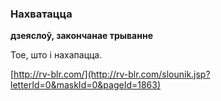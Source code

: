 ### Нахватацца
**дзеяслоў, закончанае трыванне**

Тое, што і нахапацца.

<a rel="author">[http://rv-blr.com/](http://rv-blr.com/slounik.jsp?letterId=0&maskId=0&pageId=1863)</a>
